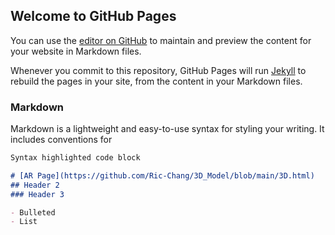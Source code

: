 ## Welcome to GitHub Pages

You can use the [editor on GitHub](https://github.com/Ric-Chang/3D_Model/blob/main/index.md) to maintain and preview the content for your website in Markdown files.

Whenever you commit to this repository, GitHub Pages will run [Jekyll](https://jekyllrb.com/) to rebuild the pages in your site, from the content in your Markdown files.

### Markdown

Markdown is a lightweight and easy-to-use syntax for styling your writing. It includes conventions for 

```markdown
Syntax highlighted code block

# [AR Page](https://github.com/Ric-Chang/3D_Model/blob/main/3D.html)
## Header 2
### Header 3

- Bulleted
- List
